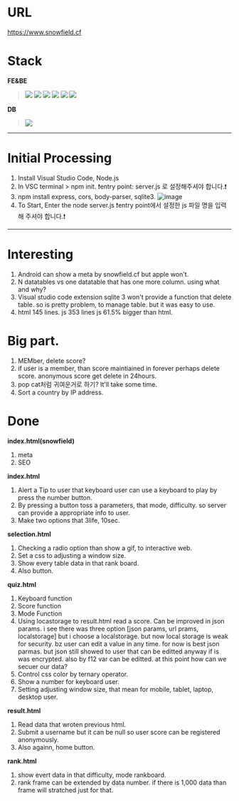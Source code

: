 # URL
https://www.snowfield.cf

# Stack
**FE&BE**
><img src="https://img.shields.io/badge/visualstudiocode-007ACC?style=for-the-badge&logo=visualstudiocode&logoColor=white">
><img src="https://img.shields.io/badge/html5-E34F26?style=for-the-badge&logo=html5&logoColor=white">
><img src="https://img.shields.io/badge/css-1572B6?style=for-the-badge&logo=css3&logoColor=white">
><img src="https://img.shields.io/badge/javascript-F7DF1E?style=for-the-badge&logo=javascript&logoColor=black">
><img src="https://img.shields.io/badge/nodedotjs-339933?style=for-the-badge&logo=nodedotjs&logoColor=white">
><img src="https://img.shields.io/badge/express-000000?style=for-the-badge&logo=express&logoColor=white">
**DB**
><img src="https://img.shields.io/badge/sqlite-003B57?style=for-the-badge&logo=sqlite&logoColor=white">

---

# Initial Processing
1. Install Visual Studio Code, Node.js
2. In VSC terminal > npm init. ❗entry point: server.js 로 설정해주셔야 합니다.❗
3. npm install express, cors, body-parser, sqlite3.
![image](https://github.com/asnowfield/FEBE/assets/86102527/570629a3-dfde-48a3-ae96-29fdf0fc2ac1)
4. To Start, Enter the node server.js ❗entry point에서 설정한 js 파일 명을 입력해 주셔야 합니다.❗

---
# Interesting
1. Android can show a meta by snowfield.cf but apple won't.
2. N datatables vs one datatable that has one more column. using what and why?
3. Visual studio code extension sqlite 3 won't provide a function that delete table. so is pretty problem, to manage table. but it was easy to use.
4. html 145 lines. js 353 lines js 61.5% bigger than html.

# Big part.
1. MEMber, delete score? 
2. if user is a member, than score maintiained in forever perhaps delete score. anonymous score get delete in 24hours.
3. pop cat처럼 귀여운거로 하기? It'll take some time.
5. Sort a country by IP address.

# Done 
**index.html(snowfield)**
1. meta
2. SEO

**index.html**
1. Alert a Tip to user that keyboard user can use a keyboard to play by press the number button.
2. By pressing a button toss a parameters, that mode, difficulty. so server can provide a appropriate info to user.
3. Make two options that 3life, 10sec.

**selection.html**
1. Checking a radio option than show a gif, to interactive web.
2. Set a css to adjusting a window size.
3. Show every table data in that rank board.
4. Also button.

**quiz.html**
1. Keyboard function
2. Score function
3. Mode Function
4. Using locastorage to result.html read a score. Can be improved in json params. i see there was three option [json params, url prams, localstorage] but i choose a localstorage. but now local storage is weak for security. bz user can edit a value in any time. for now is best json parmas.
but json still showed to user that can be editted anyway if is was encrypted. also by f12 var can be editted. at this point how can we secuer our data?
5. Control css color by ternary operator.
6. Show a number for keyboard user.
7. Setting adjusting window size, that mean for mobile, tablet, laptop, desktop user.

**result.html**
1. Read data that wroten previous html.
2. Submit a username but it can be null so user score can be registered anonymously.
3. Also againn, home button.

**rank.html**
1. show evert data in that difficulty, mode rankboard.
2. rank frame can be extended by data number. if there is 1,000 data than frame will stratched just for that.
